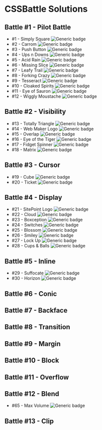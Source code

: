 # CSSBattle Solutions
## Battle #1 - Pilot Battle
- #1 - Simply Square ![Generic badge](https://img.shields.io/badge/match-100-27ae60.svg)
- #2 - Carrom ![Generic badge](https://img.shields.io/badge/match-100-27ae60.svg)
- #3 - Push Button ![Generic badge](https://img.shields.io/badge/match-100-27ae60.svg)
- #4 - Ups n Downs ![Generic badge](https://img.shields.io/badge/match-100-27ae60.svg)
- #5 - Acid Rain ![Generic badge](https://img.shields.io/badge/match-100-27ae60.svg)
- #6 - Missing Slice ![Generic badge](https://img.shields.io/badge/match-100-27ae60.svg)
- #7 - Leafy Trail ![Generic badge](https://img.shields.io/badge/match-100-27ae60.svg)
- #8 - Forking Crazy ![Generic badge](https://img.shields.io/badge/match-100-27ae60.svg)
- #9 - Tesseract ![Generic badge](https://img.shields.io/badge/match-100-27ae60.svg)
- #10 - Cloaked Spirits ![Generic badge](https://img.shields.io/badge/match-100-27ae60.svg)
- #11 - Eye of Sauron ![Generic badge](https://img.shields.io/badge/match-100-27ae60.svg)
- #12 - Wiggly Moustache ![Generic badge](https://img.shields.io/badge/match-100-27ae60.svg)


## Battle #2 - Visibility
- #13 - Totally Triangle ![Generic badge](https://img.shields.io/badge/match-100-27ae60.svg)
- #14 - Web Maker Logo ![Generic badge](https://img.shields.io/badge/match-99.8-27ae60.svg)
- #15 - Overlap ![Generic badge](https://img.shields.io/badge/match-100-27ae60.svg)
- #16 - Eye of the Tiger ![Generic badge](https://img.shields.io/badge/match-100-27ae60.svg)
- #17 - Fidget Spinner ![Generic badge](https://img.shields.io/badge/match-99.9-27ae60.svg)
- #18 - Matrix ![Generic badge](https://img.shields.io/badge/match-100-27ae60.svg)


## Battle #3 - Cursor
- #19 - Cube ![Generic badge](https://img.shields.io/badge/match-99.9-27ae60.svg)
- #20 - Ticket ![Generic badge](https://img.shields.io/badge/match-100-27ae60.svg)


## Battle #4 - Display
- #21 - SitePoint Logo ![Generic badge](https://img.shields.io/badge/match-100-27ae60.svg)
- #22 - Cloud ![Generic badge](https://img.shields.io/badge/match-100-27ae60.svg)
- #23 - Boxception ![Generic badge](https://img.shields.io/badge/match-100-27ae60.svg)
- #24 - Switches ![Generic badge](https://img.shields.io/badge/match-100-27ae60.svg)
- #25 - Blossom ![Generic badge](https://img.shields.io/badge/match-100-27ae60.svg)
- #26 - Smiley ![Generic badge](https://img.shields.io/badge/match-100-27ae60.svg)
- #27 - Lock Up ![Generic badge](https://img.shields.io/badge/match-100-27ae60.svg)
- #28 - Cups & Balls ![Generic badge](https://img.shields.io/badge/match-100-27ae60.svg)

## Battle #5 - Inline
- #29 - Suffocate ![Generic badge](https://img.shields.io/badge/match-100-27ae60.svg)
- #30 - Horizon ![Generic badge](https://img.shields.io/badge/match-100-27ae60.svg)

## Battle #6 - Conic


## Battle #7 - Backface


## Battle #8 - Transition


## Battle #9 - Margin


## Battle #10 - Block


## Battle #11 - Overflow


## Battle #12 - Blend
- #65 - Max Volume ![Generic badge](https://img.shields.io/badge/match-100-27ae60.svg)


## Battle #13 - Clip
